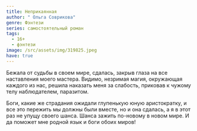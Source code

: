 ```yaml
---
title: Неприкаянная
author: " Ольга Соврикова"
genre: Фэнтези
series: самостоятельный роман
tags:
  - 16+
  - фэнтези
image: /src/assets/img/319825.jpeg
have: true
---
```

Бежала от судьбы в своем мире, сдалась, закрыв глаза на все наставления моего мастера. Видимо, незримая магия, окружающая каждого из нас, решила наказать меня за слабость, приковав к чужому телу наблюдателем, паразитом.



Боги, какие же страдания ожидали глупенькую юную аристократку, и все это пережить мы должны были вместе, но и она сдалась, а я в этот раз не упущу своего шанса. Шанса зажить по-новому в новом мире. И да поможет мне родной язык и боги обоих миров!
